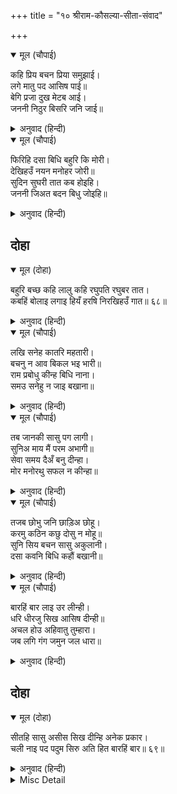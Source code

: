 +++
title = "१० श्रीराम-कौसल्या-सीता-संवाद"

+++


<details open><summary>मूल (चौपाई)</summary>

कहि प्रिय बचन प्रिया समुझाई।  
लगे मातु पद आसिष पाई॥  
बेगि प्रजा दुख मेटब आई।  
जननी निठुर बिसरि जनि जाई॥
</details>

<details><summary>अनुवाद (हिन्दी)</summary>

श्रीरामचन्द्रजीने प्रिय वचन कहकर प्रियतमा सीताजीको समझाया। फिर माताके पैरों लगकर आशीर्वाद प्राप्त किया। [माताने कहा—] बेटा! जल्दी लौटकर प्रजाके दुःखको मिटाना और यह निठुर माता तुम्हें भूल न जाय!॥ ३॥
</details>

<details open><summary>मूल (चौपाई)</summary>

फिरिहि दसा बिधि बहुरि कि मोरी।  
देखिहउँ नयन मनोहर जोरी॥  
सुदिन सुघरी तात कब होइहि।  
जननी जिअत बदन बिधु जोइहि॥
</details>

<details><summary>अनुवाद (हिन्दी)</summary>

हे विधाता! क्या मेरी दशा भी फिर पलटेगी? क्या अपने नेत्रोंसे मैं इस मनोहर जोड़ीको फिर देख पाऊँगी? हे पुत्र! वह सुन्दर दिन और शुभ घड़ी कब होगी जब तुम्हारी जननी जीते-जी तुम्हारा चाँद-सा मुखड़ा फिर देखेगी!॥ ४॥
</details>

## दोहा


<details open><summary>मूल (दोहा)</summary>

बहुरि बच्छ कहि लालु कहि रघुपति रघुबर तात।  
कबहिं बोलाइ लगाइ हियँ हरषि निरखिहउँ गात॥ ६८॥
</details>

<details><summary>अनुवाद (हिन्दी)</summary>

हे तात! ‘वत्स’ कहकर, ‘लाल’ कहकर, ‘रघुपति’ कहकर, ‘रघुवर’ कहकर, मैं फिर कब तुम्हें बुलाकर हृदयसे लगाऊँगी और हर्षित होकर तुम्हारे अङ्गोंको देखूँगी!॥ ६८॥
</details>

<details open><summary>मूल (चौपाई)</summary>

लखि सनेह कातरि महतारी।  
बचनु न आव बिकल भइ भारी॥  
राम प्रबोधु कीन्ह बिधि नाना।  
समउ सनेहु न जाइ बखाना॥
</details>

<details><summary>अनुवाद (हिन्दी)</summary>

यह देखकर कि माता स्नेहके मारे अधीर हो गयी हैं और इतनी अधिक व्याकुल हैं कि मुँहसे वचन नहीं निकलता, श्रीरामचन्द्रजीने अनेक प्रकारसे उन्हें समझाया। वह समय और स्नेह वर्णन नहीं किया जा सकता॥ १॥
</details>

<details open><summary>मूल (चौपाई)</summary>

तब जानकी सासु पग लागी।  
सुनिअ माय मैं परम अभागी॥  
सेवा समय दैअँ बनु दीन्हा।  
मोर मनोरथु सफल न कीन्हा॥
</details>

<details><summary>अनुवाद (हिन्दी)</summary>

तब जानकीजी सासके पाँव लगीं और बोलीं—हे माता! सुनिये, मैं बड़ी ही अभागिनी हूँ। आपकी सेवा करनेके समय दैवने मुझे वनवास दे दिया। मेरा मनोरथ सफल न किया॥ २॥
</details>

<details open><summary>मूल (चौपाई)</summary>

तजब छोभु जनि छाड़िअ छोहू।  
करमु कठिन कछु दोसु न मोहू॥  
सुनि सिय बचन सासु अकुलानी।  
दसा कवनि बिधि कहौं बखानी॥
</details>

<details><summary>अनुवाद (हिन्दी)</summary>

आप क्षोभका त्याग कर दें, परंतु कृपा न छोड़ियेगा। कर्मकी गति कठिन है, मुझे भी कुछ दोष नहीं है। सीताजीके वचन सुनकर सास व्याकुल हो गयीं। उनकी दशाको मैं किस प्रकार बखानकर कहूँ!॥ ३॥
</details>

<details open><summary>मूल (चौपाई)</summary>

बारहिं बार लाइ उर लीन्ही।  
धरि धीरजु सिख आसिष दीन्ही॥  
अचल होउ अहिवातु तुम्हारा।  
जब लगि गंग जमुन जल धारा॥
</details>

<details><summary>अनुवाद (हिन्दी)</summary>

उन्होंने सीताजीको बार-बार हृदयसे लगाया और धीरज धरकर शिक्षा दी और आशीर्वाद दिया कि जबतक गङ्गाजी और यमुनाजीमें जलकी धारा बहे, तबतक तुम्हारा सुहाग अचल रहे॥ ४॥
</details>

## दोहा


<details open><summary>मूल (दोहा)</summary>

सीतहि सासु असीस सिख दीन्हि अनेक प्रकार।  
चली नाइ पद पदुम सिरु अति हित बारहिं बार॥ ६९॥
</details>

<details><summary>अनुवाद (हिन्दी)</summary>

सीताजीको सासने अनेकों प्रकारसे आशीर्वाद और शिक्षाएँ दीं और वे (सीताजी) बड़े ही प्रेमसे बार-बार चरणकमलोंमें सिर नवाकर चलीं॥ ६९॥
</details>

<details><summary>Misc Detail</summary>


</details>
